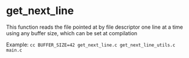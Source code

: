 # get_next_line

This function reads the file pointed at by file descriptor one line at a time using any buffer size, which can be set at compilation 

Example:
```cc BUFFER_SIZE=42 get_next_line.c get_next_line_utils.c main.c```

